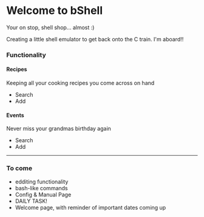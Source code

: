 # Welcome to bShell

Your on stop, shell shop... almost :)

Creating a little shell emulator to get back onto the C train. I'm aboard!!

### Functionality

#### Recipes

Keeping all your cooking recipes you come across on hand

- Search
- Add

#### Events

Never miss your grandmas birthday again

- Search
- Add

---

### To come

- edditing functionality
- bash-like commands
- Config & Manual Page
- DAILY TASK!
- Welcome page, with reminder of important dates coming up
